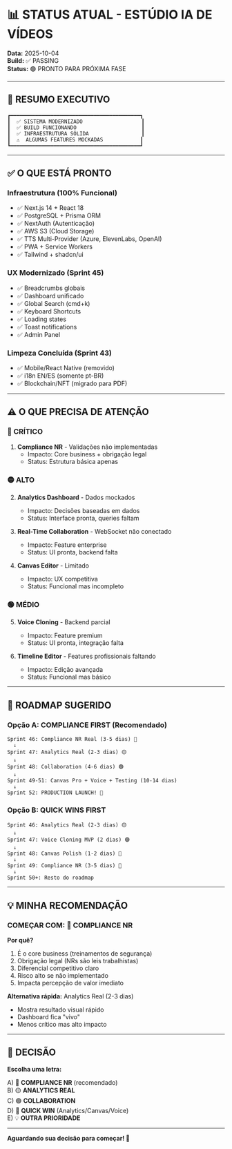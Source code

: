 # 📊 STATUS ATUAL - ESTÚDIO IA DE VÍDEOS

**Data:** 2025-10-04  
**Build:** ✅ PASSING  
**Status:** 🟢 PRONTO PARA PRÓXIMA FASE

---

## 🎯 RESUMO EXECUTIVO

```
┏━━━━━━━━━━━━━━━━━━━━━━━━━━━━━━━━━━━━━━━━━━┓
┃  ✅ SISTEMA MODERNIZADO                   ┃
┃  ✅ BUILD FUNCIONANDO                     ┃
┃  ✅ INFRAESTRUTURA SÓLIDA                 ┃
┃  ⚠️  ALGUMAS FEATURES MOCKADAS            ┃
┗━━━━━━━━━━━━━━━━━━━━━━━━━━━━━━━━━━━━━━━━━━┛
```

---

## ✅ O QUE ESTÁ PRONTO

### Infraestrutura (100% Funcional)
- ✅ Next.js 14 + React 18
- ✅ PostgreSQL + Prisma ORM
- ✅ NextAuth (Autenticação)
- ✅ AWS S3 (Cloud Storage)
- ✅ TTS Multi-Provider (Azure, ElevenLabs, OpenAI)
- ✅ PWA + Service Workers
- ✅ Tailwind + shadcn/ui

### UX Modernizado (Sprint 45)
- ✅ Breadcrumbs globais
- ✅ Dashboard unificado
- ✅ Global Search (cmd+k)
- ✅ Keyboard Shortcuts
- ✅ Loading states
- ✅ Toast notifications
- ✅ Admin Panel

### Limpeza Concluída (Sprint 43)
- ✅ Mobile/React Native (removido)
- ✅ i18n EN/ES (somente pt-BR)
- ✅ Blockchain/NFT (migrado para PDF)

---

## ⚠️ O QUE PRECISA DE ATENÇÃO

### 🔴 CRÍTICO
1. **Compliance NR** - Validações não implementadas
   - Impacto: Core business + obrigação legal
   - Status: Estrutura básica apenas

### 🟡 ALTO
2. **Analytics Dashboard** - Dados mockados
   - Impacto: Decisões baseadas em dados
   - Status: Interface pronta, queries faltam

3. **Real-Time Collaboration** - WebSocket não conectado
   - Impacto: Feature enterprise
   - Status: UI pronta, backend falta

4. **Canvas Editor** - Limitado
   - Impacto: UX competitiva
   - Status: Funcional mas incompleto

### 🟢 MÉDIO
5. **Voice Cloning** - Backend parcial
   - Impacto: Feature premium
   - Status: UI pronta, integração falta

6. **Timeline Editor** - Features profissionais faltando
   - Impacto: Edição avançada
   - Status: Funcional mas básico

---

## 🚀 ROADMAP SUGERIDO

### Opção A: COMPLIANCE FIRST (Recomendado)
```
Sprint 46: Compliance NR Real (3-5 dias) 🔴
  ↓
Sprint 47: Analytics Real (2-3 dias) 🟡
  ↓
Sprint 48: Collaboration (4-6 dias) 🟢
  ↓
Sprint 49-51: Canvas Pro + Voice + Testing (10-14 dias)
  ↓
Sprint 52: PRODUCTION LAUNCH! 🚀
```

### Opção B: QUICK WINS FIRST
```
Sprint 46: Analytics Real (2-3 dias) 🟡
  ↓
Sprint 47: Voice Cloning MVP (2 dias) 🟣
  ↓
Sprint 48: Canvas Polish (1-2 dias) 🔵
  ↓
Sprint 49: Compliance NR (3-5 dias) 🔴
  ↓
Sprint 50+: Resto do roadmap
```

---

## 💡 MINHA RECOMENDAÇÃO

### COMEÇAR COM: 🔴 COMPLIANCE NR

**Por quê?**
1. É o core business (treinamentos de segurança)
2. Obrigação legal (NRs são leis trabalhistas)
3. Diferencial competitivo claro
4. Risco alto se não implementado
5. Impacta percepção de valor imediato

**Alternativa rápida:** Analytics Real (2-3 dias)
- Mostra resultado visual rápido
- Dashboard fica "vivo"
- Menos crítico mas alto impacto

---

## 🎯 DECISÃO

**Escolha uma letra:**

A) 🔴 **COMPLIANCE NR** (recomendado)  
B) 🟡 **ANALYTICS REAL**  
C) 🟢 **COLLABORATION**  
D) 🎯 **QUICK WIN** (Analytics/Canvas/Voice)  
E) 💡 **OUTRA PRIORIDADE**

---

**Aguardando sua decisão para começar! 🚀**

